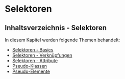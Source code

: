 # Selektoren

<show-structure depth="2" />

## Inhaltsverzeichnis - Selektoren

In diesem Kapitel werden folgende Themen behandelt:

- [Selektoren - Basics](Selektoren-Basics.md)
- [Selektoren - Verknüpfungen](Selektoren-Verknüpfungen.md)
- [Selektoren - Attribute](Selektoren-Attribute.md)
- [Pseudo-Klassen](Pseudo-Klassen.md)
- [Pseudo-Elemente](Pseudo-Elemente.md)